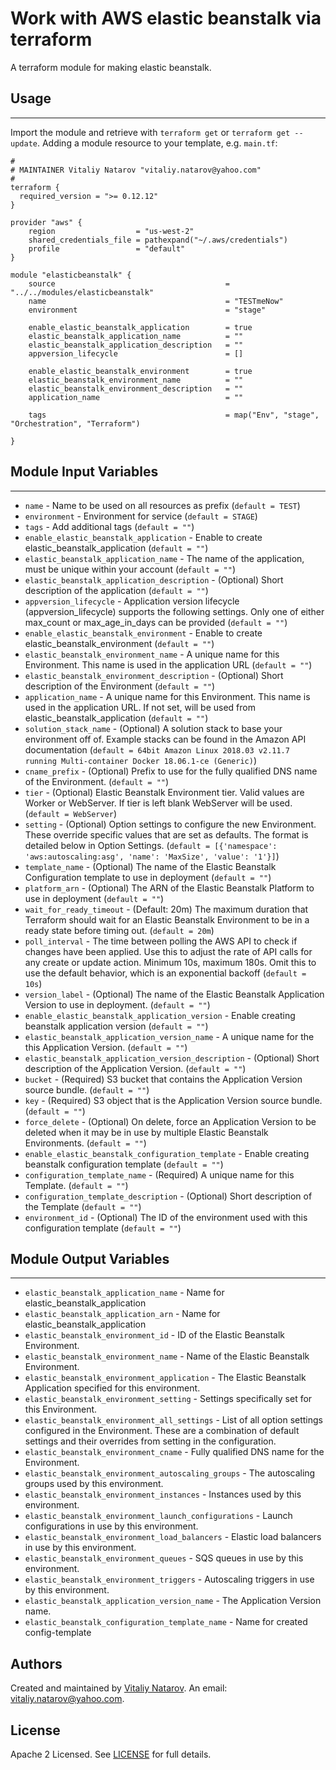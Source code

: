 # Work with AWS elastic beanstalk via terraform

A terraform module for making elastic beanstalk.

## Usage
----------------------
Import the module and retrieve with ```terraform get``` or ```terraform get --update```. Adding a module resource to your template, e.g. `main.tf`:

```
#
# MAINTAINER Vitaliy Natarov "vitaliy.natarov@yahoo.com"
#
terraform {
  required_version = ">= 0.12.12"
}

provider "aws" {
    region                  = "us-west-2"
    shared_credentials_file = pathexpand("~/.aws/credentials")
    profile                 = "default"
}

module "elasticbeanstalk" {
    source                                      = "../../modules/elasticbeanstalk"
    name                                        = "TESTmeNow"
    environment                                 = "stage"

    enable_elastic_beanstalk_application        = true
    elastic_beanstalk_application_name          = ""
    elastic_beanstalk_application_description   = ""
    appversion_lifecycle                        = []

    enable_elastic_beanstalk_environment        = true
    elastic_beanstalk_environment_name          = ""
    elastic_beanstalk_environment_description   = ""
    application_name                            = ""

    tags                                        = map("Env", "stage", "Orchestration", "Terraform")

}
```

## Module Input Variables
----------------------
- `name` - Name to be used on all resources as prefix (`default = TEST`)
- `environment` - Environment for service (`default = STAGE`)
- `tags` - Add additional tags (`default = ""`)
- `enable_elastic_beanstalk_application` - Enable to create elastic_beanstalk_application (`default = ""`)
- `elastic_beanstalk_application_name` - The name of the application, must be unique within your account (`default = ""`)
- `elastic_beanstalk_application_description` - (Optional) Short description of the application (`default = ""`)
- `appversion_lifecycle` - Application version lifecycle (appversion_lifecycle) supports the following settings. Only one of either max_count or max_age_in_days can be provided (`default = ""`)
- `enable_elastic_beanstalk_environment` - Enable to create elastic_beanstalk_environment (`default = ""`)
- `elastic_beanstalk_environment_name` - A unique name for this Environment. This name is used in the application URL (`default = ""`)
- `elastic_beanstalk_environment_description` - (Optional) Short description of the Environment (`default = ""`)
- `application_name` - A unique name for this Environment. This name is used in the application URL. If not set, will be used from elastic_beanstalk_application (`default = ""`)
- `solution_stack_name` - (Optional) A solution stack to base your environment off of. Example stacks can be found in the Amazon API documentation (`default = 64bit Amazon Linux 2018.03 v2.11.7 running Multi-container Docker 18.06.1-ce (Generic)`)
- `cname_prefix` - (Optional) Prefix to use for the fully qualified DNS name of the Environment. (`default = ""`)
- `tier` - (Optional) Elastic Beanstalk Environment tier. Valid values are Worker or WebServer. If tier is left blank WebServer will be used. (`default = WebServer`)
- `setting` - (Optional) Option settings to configure the new Environment. These override specific values that are set as defaults. The format is detailed below in Option Settings. (`default = [{'namespace': 'aws:autoscaling:asg', 'name': 'MaxSize', 'value': '1'}]`)
- `template_name` - (Optional) The name of the Elastic Beanstalk Configuration template to use in deployment (`default = ""`)
- `platform_arn` - (Optional) The ARN of the Elastic Beanstalk Platform to use in deployment (`default = ""`)
- `wait_for_ready_timeout` - (Default: 20m) The maximum duration that Terraform should wait for an Elastic Beanstalk Environment to be in a ready state before timing out. (`default = 20m`)
- `poll_interval` - The time between polling the AWS API to check if changes have been applied. Use this to adjust the rate of API calls for any create or update action. Minimum 10s, maximum 180s. Omit this to use the default behavior, which is an exponential backoff (`default = 10s`)
- `version_label` - (Optional) The name of the Elastic Beanstalk Application Version to use in deployment. (`default = ""`)
- `enable_elastic_beanstalk_application_version` - Enable creating beanstalk application version (`default = ""`)
- `elastic_beanstalk_application_version_name` - A unique name for the this Application Version. (`default = ""`)
- `elastic_beanstalk_application_version_description` - (Optional) Short description of the Application Version. (`default = ""`)
- `bucket` - (Required) S3 bucket that contains the Application Version source bundle. (`default = ""`)
- `key` - (Required) S3 object that is the Application Version source bundle. (`default = ""`)
- `force_delete` - (Optional) On delete, force an Application Version to be deleted when it may be in use by multiple Elastic Beanstalk Environments. (`default = ""`)
- `enable_elastic_beanstalk_configuration_template` - Enable creating beanstalk configuration template (`default = ""`)
- `configuration_template_name` - (Required) A unique name for this Template. (`default = ""`)
- `configuration_template_description` - (Optional) Short description of the Template (`default = ""`)
- `environment_id` - (Optional) The ID of the environment used with this configuration template (`default = ""`)

## Module Output Variables
----------------------
- `elastic_beanstalk_application_name` - Name for elastic_beanstalk_application
- `elastic_beanstalk_application_arn` - Name for elastic_beanstalk_application
- `elastic_beanstalk_environment_id` - ID of the Elastic Beanstalk Environment.
- `elastic_beanstalk_environment_name` - Name of the Elastic Beanstalk Environment.
- `elastic_beanstalk_environment_application` - The Elastic Beanstalk Application specified for this environment.
- `elastic_beanstalk_environment_setting` - Settings specifically set for this Environment.
- `elastic_beanstalk_environment_all_settings` - List of all option settings configured in the Environment. These are a combination of default settings and their overrides from setting in the configuration.
- `elastic_beanstalk_environment_cname` - Fully qualified DNS name for the Environment.
- `elastic_beanstalk_environment_autoscaling_groups` - The autoscaling groups used by this environment.
- `elastic_beanstalk_environment_instances` - Instances used by this environment.
- `elastic_beanstalk_environment_launch_configurations` - Launch configurations in use by this environment.
- `elastic_beanstalk_environment_load_balancers` - Elastic load balancers in use by this environment.
- `elastic_beanstalk_environment_queues` - SQS queues in use by this environment.
- `elastic_beanstalk_environment_triggers` - Autoscaling triggers in use by this environment.
- `elastic_beanstalk_application_version_name` - The Application Version name.
- `elastic_beanstalk_configuration_template_name` - Name for created config-template


## Authors

Created and maintained by [Vitaliy Natarov](https://github.com/SebastianUA). An email: [vitaliy.natarov@yahoo.com](vitaliy.natarov@yahoo.com).

## License

Apache 2 Licensed. See [LICENSE](https://github.com/SebastianUA/terraform/blob/master/LICENSE) for full details.

